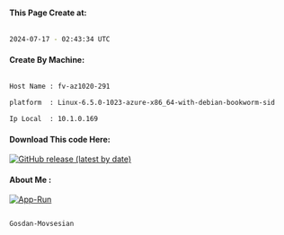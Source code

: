 
   
#### This Page Create at:

```bash

2024-07-17 - 02:43:34 UTC

```

#### Create By Machine:

```bash

Host Name : fv-az1020-291

platform  : Linux-6.5.0-1023-azure-x86_64-with-debian-bookworm-sid

Ip Local  : 10.1.0.169

```
#### Download This code Here:

[![GitHub release (latest by date)](https://img.shields.io/github/v/release/Gosdan-Movsesian/Gosdan?style=for-the-badge&label=Download)](https://github.com/Gosdan-Movsesian/Gosdan/releases) 

</p> 

#### About Me :

[![App-Run](https://github.com/Gosdan-Movsesian/Gosdan/actions/workflows/App-Run.yml/badge.svg)](https://github.com/Gosdan-Movsesian/Gosdan/actions/workflows/App-Run.yml)

```bash

Gosdan-Movsesian

```

